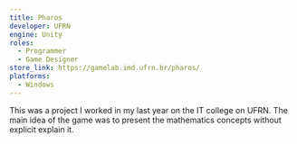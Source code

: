 ```yaml
---
title: Pharos
developer: UFRN
engine: Unity
roles:
  - Programmer
  - Game Designer
store_link: https://gamelab.imd.ufrn.br/pharos/
platforms:
  - Windows
---
```


This was a project I worked in my last year on the IT college on UFRN. The main idea of the game was to present the mathematics concepts without explicit explain it.